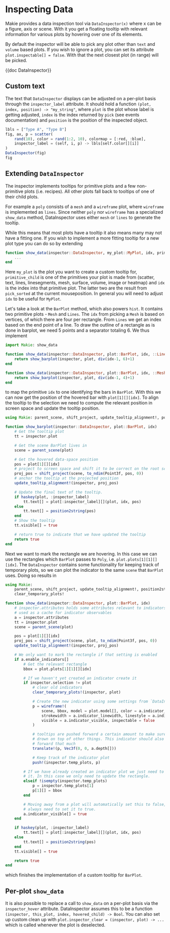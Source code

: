 # Inspecting Data

Makie provides a data inspection tool via `DataInspector(x)` where x can be a
figure, axis or scene. With it you get a floating tooltip with relevant
information for various plots by hovering over one of its elements.

By default the inspector will be able to pick any plot other than `text` and
`volume` based plots. If you wish to ignore a plot, you can set its attribute
`plot.inspectable[] = false`. With that the next closest plot (in range) will be
picked.

{{doc DataInspector}}

## Custom text

The text that `DataInspector` displays can be adjusted on a per-plot basis 
through the `inspector_label` attribute. It should hold a function 
`(plot, index, position) -> "my_string"`, where `plot` is the plot whose label
is getting adjusted, `index` is the index returned by `pick` (see events 
documentation) and `position` is the position of the inspected object.

```julia
lbls = ["Type A", "Type B"]
fig, ax, p = scatter(
    rand(10), color = rand(1:2, 10), colormap = [:red, :blue],
    inspector_label = (self, i, p) -> lbls[self.color[][i]]
)
DataInspector(fig)
fig
```

## Extending `DataInspector`

The inspector implements tooltips for primitive plots and a few non-primitive 
plots (i.e. recipes). All other plots fall back to tooltips of one of their 
child plots. 

For example a `poly` consists of a `mesh` and a `wireframe` plot, where 
`wireframe` is implemented as `lines`. Since neither `poly` nor `wireframe` has 
a specialized `show_data` method, DataInspector uses either `mesh` or `lines` 
to generate the tooltip.

While this means that most plots have a tooltip it also means many may not have 
a fitting one. If you wish to implement a more fitting tooltip for a new plot 
type you can do so by extending

```julia
function show_data(inspector::DataInspector, my_plot::MyPlot, idx, primitive_child::SomePrimitive)
    ...
end
```

Here `my_plot` is the plot you want to create a custom tooltip for,
`primitive_child` is one of the primitives your plot is made from (scatter, 
text, lines, linesegments, mesh, surface, volume, image or heatmap) and `idx` is
the index into that primitive plot. The latter two are the result from
`pick_sorted` at the current mouseposition. In general you will need to adjust 
`idx` to be useful for `MyPlot`.

Let's take a look at the `BarPlot` method, which also powers `hist`. It
contains two primitive plots - `Mesh` and `Lines`. The `idx` from picking a
`Mesh` is based on vertices, of which there are four per rectangle. From `Lines` 
we get an index based on the end point of a line. To draw the outline of a
rectangle as is done in barplot, we need 5 points and a separator totaling 6. 
We thus implement

```julia
import Makie: show_data

function show_data(inspector::DataInspector, plot::BarPlot, idx, ::Lines)
    return show_barplot(inspector, plot, div(idx-1, 6)+1)
end

function show_data(inspector::DataInspector, plot::BarPlot, idx, ::Mesh)
    return show_barplot(inspector, plot, div(idx-1, 4)+1)
end
```

to map the primitive `idx` to one identifying the bars in `BarPlot`. With this 
we can now get the position of the hovered bar with `plot[1][][idx]`. To align 
the tooltip to the selection we need to compute the relevant position in screen 
space and update the tooltip position.

```julia
using Makie: parent_scene, shift_project, update_tooltip_alignment!, position2string

function show_barplot(inspector::DataInspector, plot::BarPlot, idx)
    # Get the tooltip plot
    tt = inspector.plot

    # Get the scene BarPlot lives in
    scene = parent_scene(plot)

    # Get the hovered data-space position
    pos = plot[1][][idx]
    # project to screen space and shift it to be correct on the root scene
    proj_pos = shift_project(scene, to_ndim(Point3f, pos, 0))
    # anchor the tooltip at the projected position
    update_tooltip_alignment!(inspector, proj_pos)

    # Update the final text of the tooltip.
    if haskey(plot, :inspector_label)
        tt.text[] = plot[:inspector_label][](plot, idx, pos)
    else
        tt.text[] = position2string(pos)
    end
    # Show the tooltip
    tt.visible[] = true

    # return true to indicate that we have updated the tooltip
    return true
end
```

Next we want to mark the rectangle we are hovering. In this case we can use the
rectangles which `BarPlot` passes to `Poly`, i.e. `plot.plots[1][1][][idx]`. The
`DataInspector` contains some functionality for keeping track of temporary plots,
so we can plot the indicator to the same `scene` that `BarPlot` uses. Doing so
results in

```julia
using Makie:
    parent_scene, shift_project, update_tooltip_alignment!, position2string,
    clear_temporary_plots!

function show_data(inspector::DataInspector, plot::BarPlot, idx)
    # inspector.attributes holds some attributes relevant to indicators and is
    # used as a cache for indicator observables
    a = inspector.attributes
    tt = inspector.plot
    scene = parent_scene(plot)

    pos = plot[1][][idx]
    proj_pos = shift_project(scene, plot, to_ndim(Point3f, pos, 0))
    update_tooltip_alignment!(inspector, proj_pos)

    # We only want to mark the rectangle if that setting is enabled
    if a.enable_indicators[]
        # Get the relevant rectangle
        bbox = plot.plots[1][1][][idx]

        # If we haven't yet created an indicator create it
        if inspector.selection != plot
            # clear old indicators
            clear_temporary_plots!(inspector, plot)

            # Create the new indicator using some settings from `DataInspector`.
            p = wireframe!(
                scene, bbox, model = plot.model[], color = a.indicator_color,
                strokewidth = a.indicator_linewidth, linestyle = a.indicator_linestyle,
                visible = a.indicator_visible, inspectable = false
            )

            # tooltips are pushed forward a certain amount to make sure they're
            # drown on top of other things. This indicator should also be pushed
            # forward that much
            translate!(p, Vec3f(0, 0, a.depth[]))

            # Keep track of the indicator plot
            push!(inspector.temp_plots, p)

        # If we have already created an indicator plot we just need to update 
        # it. In this case we only need to update the rectangle.
        elseif !isempty(inspector.temp_plots)
            p = inspector.temp_plots[1]
            p[1][] = bbox
        end

        # Moving away from a plot will automatically set this to false, so we 
        # always need to set it to true.
        a.indicator_visible[] = true
    end

    if haskey(plot, :inspector_label)
        tt.text[] = plot[:inspector_label][](plot, idx, pos)
    else
        tt.text[] = position2string(pos)
    end
    tt.visible[] = true

    return true
end
```

which finishes the implementation of a custom tooltip for `BarPlot`.

## Per-plot `show_data`

It is also possible to replace a call to `show_data` on a per-plot basis via 
the `inspector_hover` attribute. DataInspector assumes this to be a function
`(inspector, this_plot, index, hovered_child) -> Bool`. You can also set up 
custom clean up with `plot.inspector_clear = (inspector, plot) -> ...` which is 
called whenever the plot is deselected.